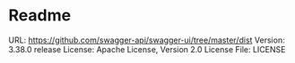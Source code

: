 # Readme

URL: https://github.com/swagger-api/swagger-ui/tree/master/dist
Version: 3.38.0 release
License: Apache License, Version 2.0
License File: LICENSE
